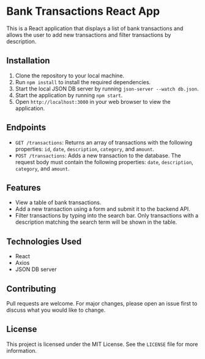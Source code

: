 # Bank Transactions React App

This is a React application that displays a list of bank transactions and allows the user to add new transactions and filter transactions by description.

## Installation

1. Clone the repository to your local machine.
2. Run `npm install` to install the required dependencies.
3. Start the local JSON DB server by running `json-server --watch db.json`.
4. Start the application by running `npm start`.
5. Open `http://localhost:3000` in your web browser to view the application.

## Endpoints

- `GET /transactions`: Returns an array of transactions with the following properties: `id`, `date`, `description`, `category`, and `amount`.
- `POST /transactions`: Adds a new transaction to the database. The request body must contain the following properties: `date`, `description`, `category`, and `amount`.

## Features

- View a table of bank transactions.
- Add a new transaction using a form and submit it to the backend API.
- Filter transactions by typing into the search bar. Only transactions with a description matching the search term will be shown in the table.

## Technologies Used

- React
- Axios
- JSON DB server

## Contributing

Pull requests are welcome. For major changes, please open an issue first to discuss what you would like to change.

## License

This project is licensed under the MIT License. See the `LICENSE` file for more information.